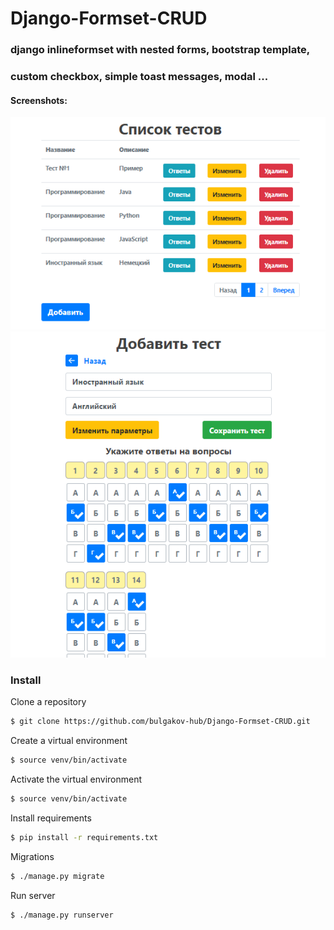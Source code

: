 # Django-Formset-CRUD
### django inlineformset with nested forms, bootstrap template, 
### custom checkbox, simple toast messages, modal ...

#### Screenshots:
![Image alt](https://github.com/bulgakov-hub/Django-Formset-CRUD/blob/master/image/2020-10-19_16-40-03.png)
![Image alt](https://github.com/bulgakov-hub/Django-Formset-CRUD/blob/master/image/2020-10-19_16-32-34.png)

### Install

Clone a repository
```bash
$ git clone https://github.com/bulgakov-hub/Django-Formset-CRUD.git
```
Create a virtual environment
```bash
$ source venv/bin/activate
```
Activate the virtual environment 
```bash
$ source venv/bin/activate
```
Install requirements
```bash
$ pip install -r requirements.txt
```
Migrations
```bash
$ ./manage.py migrate
```
Run server
```bash
$ ./manage.py runserver
```
